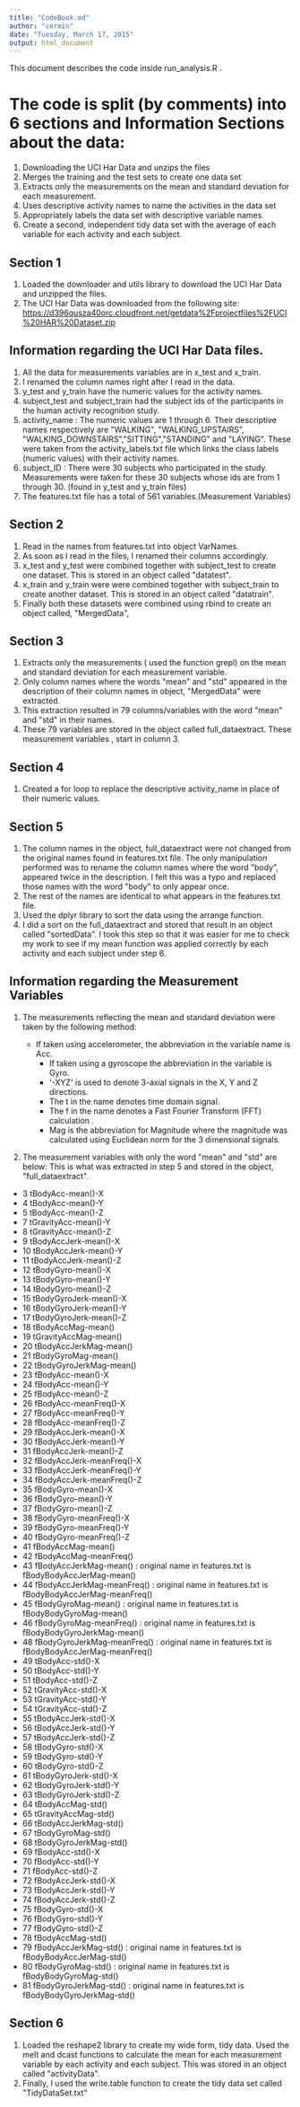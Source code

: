 ```yaml
---
title: "CodeBook.md"
author: "cermin"
date: "Tuesday, March 17, 2015"
output: html_document
---
```


This document describes the code inside  run_analysis.R .

# The code is split (by comments) into 6 sections and Information Sections about the data:

1. Downloading the UCI Har Data and unzips the files
2. Merges the training and the test sets to create one data set
3. Extracts only the measurements on the mean and standard deviation for each measurement.
4. Uses descriptive activity names to name the activities in the data set
5. Appropriately labels the data set with descriptive variable names
6. Create a second, independent tidy data set with the average of each variable for each activity and each subject.

## Section 1
1.  Loaded the downloader and utils library to download the UCI Har Data and unzipped the files.
2.  The UCI Har Data was downloaded from the following site:
        https://d396qusza40orc.cloudfront.net/getdata%2Fprojectfiles%2FUCI%20HAR%20Dataset.zip 

## Information regarding the UCI Har Data files.
1. All the data for measurements variables are in x_test and x_train.
2. I renamed the column names right after I read in the data.
3. y_test and y_train have the numeric values for the activity names.  
4. subject_test and subject_train had the subject ids of the participants in the human activity recognition study.
5. activity_name :  The numeric values are 1 through 6. Their descriptive names respectively are "WALKING", "WALKING_UPSTAIRS", "WALKING_DOWNSTAIRS","SITTING","STANDING" and "LAYING".  These were taken from the activity_labels.txt file which links the class labels (numeric values) with their activity names.
6.  subject_ID :  There were 30 subjects who participated in the study.  Measurements were taken for these 30 subjects whose ids are from 1 through 30. (found in y_test and y_train files)
7. The features.txt file has a total of 561 variables.(Measurement Variables)

## Section 2
1. Read in the names from features.txt into object VarNames.
2. As soon as I read in the files, I renamed their columns accordingly. 
3. x_test and y_test were combined together with subject_test to create one dataset. This is stored in an object called  "datatest".
4. x_train and y_train were were combined together with subject_train to create another dataset. This is stored in an object called "datatrain".
5. Finally both these datasets were combined using rbind to create an object called, "MergedData",

## Section 3
1. Extracts only the measurements ( used the function grepl) on the mean and standard deviation for each measurement variable. 
2. Only column names where the words "mean" and "std" appeared in the description of their column names in object, "MergedData"  were extracted.
3. This extraction resulted in 79 columns/variables with the word "mean" and "std" in their names.  
4. These 79 variables are stored in the object called full_dataextract.  These measurement variables , start in column 3.  

## Section 4
1. Created a for loop to replace the descriptive activity_name in place of their numeric values.

## Section 5
1. The column names in the object, full_dataextract were not changed from the original names found in features.txt file.  The only manipulation performed  was to rename the column names where the word "body", appeared twice in the description.  I felt this was a typo and replaced those names with the word "body" to only appear once.
2. The rest of the names are identical to what appears in the features.txt file.
3. Used the dplyr library to sort the data using the arrange function.
4. I did a sort on the full_dataextract and stored that result in an object called "sortedData".
   I took this step so that it was easier for me to check my work to see if my mean function was applied correctly by each 
  activity and each subject under step 6. 

## Information regarding the Measurement Variables
1. The measurements reflecting the mean and standard deviation were taken by the following method:  
  	 + If taken using accelerometer, the abbreviation in the variable name is Acc.
		 + If taken using a gyroscope the abbreviation in the variable is Gyro.
		 + '-XYZ' is used to denote 3-axial signals in the X, Y and Z directions.
		 + The t in the name denotes time domain signal.
		 + The f in the name denotes a Fast Fourier Transform (FFT) calculation .
		 + Mag is the abbreviation for Magnitude where the magnitude was calculated using Euclidean norm for 
       the 3 dimensional signals.

2. The measurement variables with only the word "mean" and "std" are below:  This is what was extracted in step 5 and  stored in the object, "full_dataextract".

 + 3 tBodyAcc-mean()-X
 + 4 tBodyAcc-mean()-Y
 + 5 tBodyAcc-mean()-Z
 + 7 tGravityAcc-mean()-Y
 + 8 tGravityAcc-mean()-Z
 + 9 tBodyAccJerk-mean()-X
 + 10 tBodyAccJerk-mean()-Y
 + 11 tBodyAccJerk-mean()-Z
 + 12 tBodyGyro-mean()-X
 + 13 tBodyGyro-mean()-Y
 + 14 tBodyGyro-mean()-Z
 + 15 tBodyGyroJerk-mean()-X
 + 16 tBodyGyroJerk-mean()-Y
 + 17 tBodyGyroJerk-mean()-Z
 + 18 tBodyAccMag-mean()
 + 19 tGravityAccMag-mean()
 + 20 tBodyAccJerkMag-mean()
 + 21 tBodyGyroMag-mean()
 + 22 tBodyGyroJerkMag-mean()
 + 23 fBodyAcc-mean()-X
 + 24 fBodyAcc-mean()-Y
 + 25 fBodyAcc-mean()-Z
 + 26 fBodyAcc-meanFreq()-X
 + 27 fBodyAcc-meanFreq()-Y
 + 28 fBodyAcc-meanFreq()-Z
 + 29 fBodyAccJerk-mean()-X
 + 30 fBodyAccJerk-mean()-Y
 + 31 fBodyAccJerk-mean()-Z
 + 32 fBodyAccJerk-meanFreq()-X
 + 33 fBodyAccJerk-meanFreq()-Y
 + 34 fBodyAccJerk-meanFreq()-Z
 + 35 fBodyGyro-mean()-X
 + 36 fBodyGyro-mean()-Y
 + 37 fBodyGyro-mean()-Z
 + 38 fBodyGyro-meanFreq()-X
 + 39 fBodyGyro-meanFreq()-Y
 + 40 fBodyGyro-meanFreq()-Z
 + 41 fBodyAccMag-mean()
 + 42 fBodyAccMag-meanFreq()
 + 43 fBodyAccJerkMag-mean()      : original name in features.txt is fBodyBodyAccJerMag-mean()
 + 44 fBodyAccJerkMag-meanFreq()  : original name in features.txt is fBodyBodyAccJerMag-meanFreq() 
 + 45 fBodyGyroMag-mean()         : original name in features.txt is fBodyBodyGyroMag-mean()
 + 46 fBodyGyroMag-meanFreq()     : original name in features.txt is fBodyBodyGyroJerkMag-mean()
 + 48 fBodyGyroJerkMag-meanFreq() : original name in features.txt is fBodyBodyAccJerMag-meanFreq()
 + 49 tBodyAcc-std()-X
 + 50 tBodyAcc-std()-Y
 + 51 tBodyAcc-std()-Z
 + 52 tGravityAcc-std()-X
 + 53 tGravityAcc-std()-Y
 + 54 tGravityAcc-std()-Z
 + 55 tBodyAccJerk-std()-X
 + 56 tBodyAccJerk-std()-Y
 + 57 tBodyAccJerk-std()-Z
 + 58 tBodyGyro-std()-X
 + 59 tBodyGyro-std()-Y
 + 60 tBodyGyro-std()-Z
 + 61 tBodyGyroJerk-std()-X
 + 62 tBodyGyroJerk-std()-Y
 + 63 tBodyGyroJerk-std()-Z
 + 64 tBodyAccMag-std()
 + 65 tGravityAccMag-std()
 + 66 tBodyAccJerkMag-std()
 + 67 tBodyGyroMag-std()
 + 68 tBodyGyroJerkMag-std()
 + 69 fBodyAcc-std()-X
 + 70 fBodyAcc-std()-Y
 + 71 fBodyAcc-std()-Z
 + 72 fBodyAccJerk-std()-X
 + 73 fBodyAccJerk-std()-Y
 + 74 fBodyAccJerk-std()-Z
 + 75 fBodyGyro-std()-X
 + 76 fBodyGyro-std()-Y
 + 77 fBodyGyro-std()-Z
 + 78 fBodyAccMag-std()
 + 79 fBodyAccJerkMag-std()     : original name in features.txt is fBodyBodyAccJerMag-std()
 + 80 fBodyGyroMag-std()        : original name in features.txt is fBodyBodyGyroMag-std()
 + 81 fBodyGyroJerkMag-std()    : original name in features.txt is fBodyBodyGyroJerkMag-std()

## Section 6
1. Loaded the reshape2 library to create my wide form, tidy data.  Used the melt and dcast functions to calculate the mean for each measurement variable by each activity and each subject.  This was stored in an object called "activityData".
2. Finally, I used the write.table function to create the tidy data set called "TidyDataSet.txt"